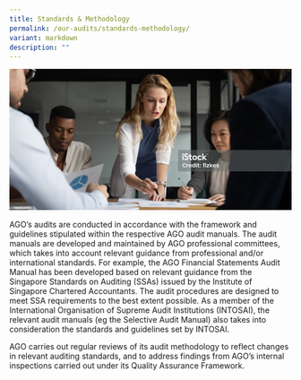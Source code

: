 ```yaml
---
title: Standards & Methodology
permalink: /our-audits/standards-methodology/
variant: markdown
description: ""
---
```

![](/images/banner_standards_methodology.png)

AGO’s audits are conducted in accordance with the framework and guidelines stipulated within the respective AGO audit manuals. The audit manuals are developed and maintained by AGO professional committees, which takes into account relevant guidance from professional and/or international standards. For example, the AGO Financial Statements Audit Manual has been developed based on relevant guidance from the Singapore Standards on Auditing (SSAs) issued by the Institute of Singapore Chartered Accountants. The audit procedures are designed to meet SSA requirements to the best extent possible. As a member of the International Organisation of Supreme Audit Institutions (INTOSAI), the relevant audit manuals (eg the Selective Audit Manual) also takes into consideration the standards and guidelines set by INTOSAI.

AGO carries out regular reviews of its audit methodology to reflect changes in relevant auditing standards, and to address findings from AGO’s internal inspections carried out under its Quality Assurance Framework.